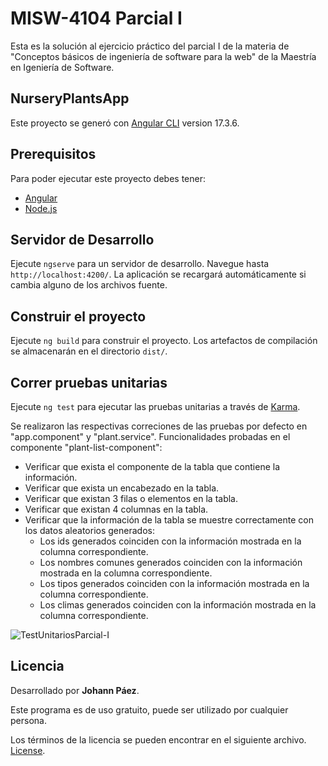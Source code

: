 # MISW-4104 Parcial I

Esta es la solución al ejercicio práctico del parcial I de la materia de  "Conceptos básicos de ingeniería de software para la web" de la Maestría en Igeniería de Software.


## NurseryPlantsApp

Este proyecto se generó con [Angular CLI](https://github.com/angular/angular-cli) version 17.3.6.

## Prerequisitos
Para poder ejecutar este proyecto debes tener:

* [Angular](https://angular.io/)
* [Node.js](https://nodejs.org/en)

## Servidor de Desarrollo

Ejecute `ngserve` para un servidor de desarrollo. Navegue hasta `http://localhost:4200/`. La aplicación se recargará automáticamente si cambia alguno de los archivos fuente.

## Construir el proyecto

Ejecute `ng build` para construir el proyecto. Los artefactos de compilación se almacenarán en el directorio `dist/`.

## Correr pruebas unitarias

Ejecute `ng test` para ejecutar las pruebas unitarias a través de [Karma](https://karma-runner.github.io).

Se realizaron las respectivas correciones de las pruebas por defecto en "app.component" y "plant.service".
Funcionalidades probadas en el componente "plant-list-component":
* Verificar que exista el componente de la tabla que contiene la información.
* Verificar que exista un encabezado en la tabla.
* Verificar que existan 3 filas o elementos en la tabla.
* Verificar que existan 4 columnas en la tabla.
* Verificar que la información de la tabla se muestre correctamente con los datos aleatorios generados:
  * Los ids generados coinciden con la información mostrada en la columna correspondiente.
  * Los nombres comunes generados coinciden con la información mostrada en la columna correspondiente.
  * Los tipos generados coinciden con la información mostrada en la columna correspondiente.
  * Los climas generados coinciden con la información mostrada en la columna correspondiente.

![TestUnitariosParcial-I](https://github.com/JohannPaezU/MISW-4104-Parcial-I/assets/158114089/c4e38a75-4498-4499-b4a4-ac0926ee2b2f)

## Licencia
Desarrollado por **Johann Páez**.

Este programa es de uso gratuito, puede ser utilizado por cualquier persona.

Los términos de la licencia se pueden encontrar en el siguiente archivo. [License](LICENSE).
